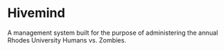 # Hivemind
A management system built for the purpose of administering the annual Rhodes University Humans vs. Zombies.
